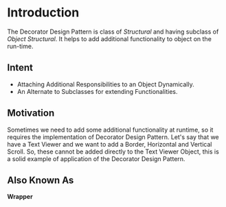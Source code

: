 # Introduction
The Decorator Design Pattern is class of *Structural* and having subclass of *Object Structural*. It helps to add additional functionality to object on the run-time.

## Intent
* Attaching Additional Responsibilities to an Object Dynamically.
* An Alternate to Subclasses for extending Functionalities.

## Motivation
Sometimes we need to add some additional functionality at runtime, so it requires the implementation of Decorator Design Pattern.
Let's say that we have a Text Viewer and we want to add a Border, Horizontal and Vertical Scroll. So, these cannot be added directly to the Text Viewer Object, this is a solid example of application of the Decorator Design Pattern.


## Also Known As
**Wrapper**